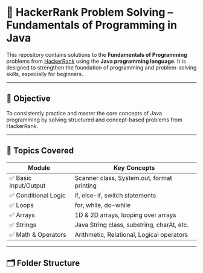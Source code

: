 # 🚀 HackerRank Problem Solving – Fundamentals of Programming in Java

This repository contains solutions to the **Fundamentals of Programming** problems from [HackerRank](https://www.hackerrank.com) using the **Java programming language**. It is designed to strengthen the foundation of programming and problem-solving skills, especially for beginners.

---

## 🎯 Objective

To consistently practice and master the core concepts of Java programming by solving structured and concept-based problems from HackerRank.

---

## 📘 Topics Covered

| Module                | Key Concepts                                 |
|-----------------------|----------------------------------------------|
| ✅ Basic Input/Output  | Scanner class, System.out, format printing   |
| ✅ Conditional Logic   | if, else-if, switch statements               |
| ✅ Loops               | for, while, do-while                         |
| ✅ Arrays              | 1D & 2D arrays, looping over arrays          |
| ✅ Strings             | Java String class, substring, charAt, etc.  |
| ✅ Math & Operators    | Arithmetic, Relational, Logical operators    |

---

## 🗂️ Folder Structure

